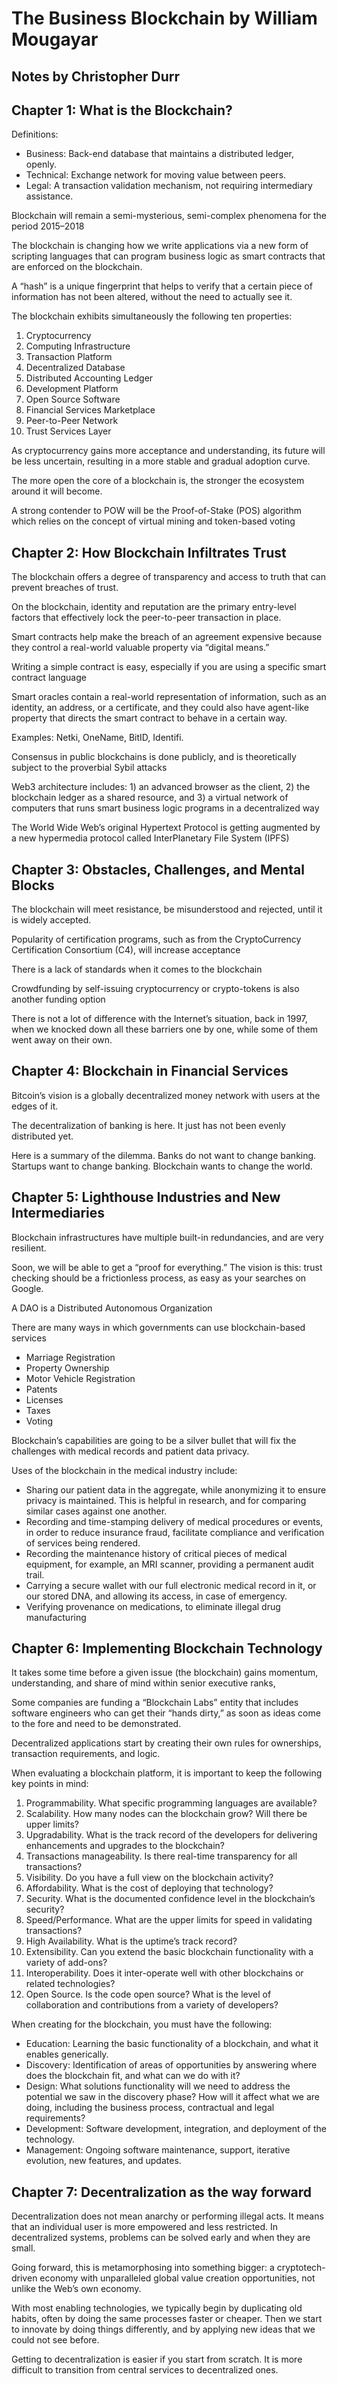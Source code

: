# The Business Blockchain by William Mougayar
## Notes by Christopher Durr

## Chapter 1: What is the Blockchain?

Definitions: 

* Business: Back-end database that maintains a distributed ledger, openly.
* Technical: Exchange network for moving value between peers.
* Legal: A transaction validation mechanism, not requiring intermediary assistance.

Blockchain will remain a semi-mysterious, semi-complex phenomena for the period 2015–2018

The blockchain is changing how we write applications via a new form of scripting languages that can program business logic as smart contracts that are enforced on the blockchain.

A “hash” is a unique fingerprint that helps to verify that a certain piece of information has not been altered, without the need to actually see it.
 
The blockchain exhibits simultaneously the following ten properties:

1. Cryptocurrency
2. Computing Infrastructure
3. Transaction Platform
4. Decentralized Database
5. Distributed Accounting Ledger
6. Development Platform
7. Open Source Software
8. Financial Services Marketplace
9. Peer-to-Peer Network
10. Trust Services Layer

As cryptocurrency gains more acceptance and understanding, its future will be less uncertain, resulting in a more stable and gradual adoption curve.
 
The more open the core of a blockchain is, the stronger the ecosystem around it will become.
 
A strong contender to POW will be the Proof-of-Stake (POS) algorithm which relies on the concept of virtual mining and token-based voting

## Chapter 2: How Blockchain Infiltrates Trust

The blockchain offers a degree of transparency and access to truth that can prevent breaches of trust. 
 
On the blockchain, identity and reputation are the primary entry-level factors that effectively lock the peer-to-peer transaction in place.

Smart contracts help make the breach of an agreement expensive because they control a real-world valuable property via “digital means.”

Writing a simple contract is easy, especially if you are using a specific smart contract language 

Smart oracles contain a real-world representation of information, such as an identity, an address, or a certificate, and they could also have agent-like property that directs the smart contract to behave in a certain way.

Examples: Netki, OneName, BitID, Identifi.

Consensus in public blockchains is done publicly, and is theoretically subject to the proverbial Sybil attacks 

Web3 architecture includes: 1) an advanced browser as the client, 2) the blockchain ledger as a shared resource, and 3) a virtual network of computers that runs smart business logic programs in a decentralized way

The World Wide Web’s original Hypertext Protocol is getting augmented by a new hypermedia protocol called InterPlanetary File System (IPFS)

## Chapter 3: Obstacles, Challenges, and Mental Blocks

The blockchain will meet resistance, be misunderstood and rejected, until it is widely accepted. 

Popularity of certification programs, such as from the CryptoCurrency Certification Consortium (C4), will increase acceptance

There is a lack of standards when it comes to the blockchain

Crowdfunding by self-issuing cryptocurrency or crypto-tokens is also another funding option

There is not a lot of difference with the Internet’s situation, back in 1997, when we knocked down all these barriers one by one, while some of them went away on their own.

## Chapter 4: Blockchain in Financial Services

Bitcoin’s vision is a globally decentralized money network with users at the edges of it.

The decentralization of banking is here. It just has not been evenly distributed yet.

Here is a summary of the dilemma. Banks do not want to change banking. Startups want to change banking. Blockchain wants to change the world.

## Chapter 5: Lighthouse Industries and New Intermediaries

Blockchain infrastructures have multiple built-in redundancies, and are very resilient.

Soon, we will be able to get a “proof for everything.” The vision is this: trust checking should be a frictionless process, as easy as your searches on Google.

A DAO is a Distributed Autonomous Organization 

There are many ways in which governments can use blockchain-based services

* Marriage Registration
* Property Ownership
* Motor Vehicle Registration
* Patents
* Licenses
* Taxes
* Voting

Blockchain’s capabilities are going to be a silver bullet that will fix the challenges with medical records and patient data privacy.

Uses of the blockchain in the medical industry include:

* Sharing our patient data in the aggregate, while anonymizing it to ensure privacy is maintained. This is helpful in research, and for comparing similar cases against one another.
* Recording and time-stamping delivery of medical procedures or events, in order to reduce insurance fraud, facilitate compliance and verification of services being rendered.
* Recording the maintenance history of critical pieces of medical equipment, for example, an MRI scanner, providing a permanent audit trail.
* Carrying a secure wallet with our full electronic medical record in it, or our stored DNA, and allowing its access, in case of emergency.
* Verifying provenance on medications, to eliminate illegal drug manufacturing

## Chapter 6: Implementing Blockchain Technology

It takes some time before a given issue (the blockchain) gains momentum, understanding, and share of mind within senior executive ranks, 

Some companies are funding a “Blockchain Labs” entity that includes software engineers who can get their “hands dirty,” as soon as ideas come to the fore and need to be demonstrated.

Decentralized applications start by creating their own rules for ownerships, transaction requirements, and logic.

When evaluating a blockchain platform, it is important to keep the following key points in mind:

1. Programmability. What specific programming languages are available?
2. Scalability. How many nodes can the blockchain grow? Will there be upper limits?
3. Upgradability. What is the track record of the developers for delivering enhancements and upgrades to the blockchain?
4. Transactions manageability. Is there real-time transparency for all transactions?
5. Visibility. Do you have a full view on the blockchain activity?
6. Affordability. What is the cost of deploying that technology?
7. Security. What is the documented confidence level in the blockchain’s security?
8. Speed/Performance. What are the upper limits for speed in validating transactions?
9. High Availability. What is the uptime’s track record?
10. Extensibility. Can you extend the basic blockchain functionality with a variety of add-ons?
11. Interoperability. Does it inter-operate well with other blockchains or related technologies?
12. Open Source. Is the code open source? What is the level of collaboration and contributions from a variety of developers?

When creating for the blockchain, you must have the following:

* Education: Learning the basic functionality of a blockchain, and what it enables generically.
* Discovery: Identification of areas of opportunities by answering where does the blockchain fit, and what can we do with it?
* Design: What solutions functionality will we need to address the potential we saw in the discovery phase? How will it affect what we are doing, including the business process, contractual and legal requirements?
* Development: Software development, integration, and deployment of the technology.
* Management: Ongoing software maintenance, support, iterative evolution, new features, and updates.

## Chapter 7: Decentralization as the way forward

Decentralization does not mean anarchy or performing illegal acts. It means that an individual user is more empowered and less restricted. In decentralized systems, problems can be solved early and when they are small.

Going forward, this is metamorphosing into something bigger: a cryptotech-driven economy with unparalleled global value creation opportunities, not unlike the Web’s own economy.

With most enabling technologies, we typically begin by duplicating old habits, often by doing the same processes faster or cheaper. Then we start to innovate by doing things differently, and by applying new ideas that we could not see before. 

Getting to decentralization is easier if you start from scratch. It is more difficult to transition from central services to decentralized ones.



